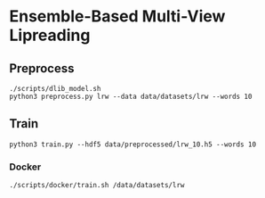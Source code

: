 # Ensemble-Based Multi-View Lipreading

## Preprocess

    ./scripts/dlib_model.sh
    python3 preprocess.py lrw --data data/datasets/lrw --words 10

## Train

    python3 train.py --hdf5 data/preprocessed/lrw_10.h5 --words 10

### Docker

    ./scripts/docker/train.sh /data/datasets/lrw

